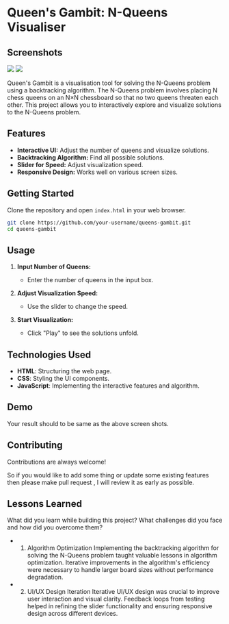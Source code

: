 # Queen's Gambit: N-Queens Visualiser

## Screenshots

![](screenshots/Screenshot%2024-06-18%at%23.42.52.png)
![](screenshots/Screenshot%2024-06-18%at%23.43.28.png)


Queen's Gambit is a visualisation tool for solving the N-Queens problem using a backtracking algorithm. The N-Queens problem involves placing N chess queens on an N×N chessboard so that no two queens threaten each other. This project allows you to interactively explore and visualize solutions to the N-Queens problem.

## Features

- **Interactive UI:** Adjust the number of queens and visualize solutions.
- **Backtracking Algorithm:** Find all possible solutions.
- **Slider for Speed:** Adjust visualization speed.
- **Responsive Design:** Works well on various screen sizes.

## Getting Started

Clone the repository and open `index.html` in your web browser.
```bash
git clone https://github.com/your-username/queens-gambit.git
cd queens-gambit
```

## Usage

1. **Input Number of Queens:**
   - Enter the number of queens in the input box.

2. **Adjust Visualization Speed:**
   - Use the slider to change the speed.

3. **Start Visualization:**
   - Click "Play" to see the solutions unfold.

## Technologies Used

- **HTML**: Structuring the web page.
- **CSS**: Styling the UI components.
- **JavaScript**: Implementing the interactive features and algorithm.

## Demo

Your result should to be same as the above screen shots.


## Contributing

Contributions are always welcome!

So if you would like to add some thing or update some existing features then please make pull request ,
I will review it as early as possible.




## Lessons Learned

What did you learn while building this project? What challenges did you face and how did you overcome them?
-  1. Algorithm Optimization
Implementing the backtracking algorithm for solving the N-Queens problem taught valuable lessons in algorithm optimization. Iterative improvements in the algorithm's efficiency were necessary to handle larger board sizes without performance degradation.

-  2. UI/UX Design Iteration
Iterative UI/UX design was crucial to improve user interaction and visual clarity. Feedback loops from testing helped in refining the slider functionality and ensuring responsive design across different devices.

